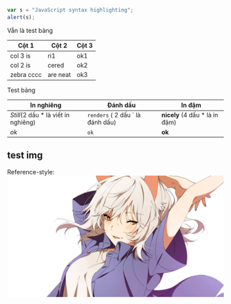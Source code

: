 ```javascript
var s = "JavaScript syntax highlighting";
alert(s);
```

Vẫn là test bảng

| Cột 1        | Cột 2         | Cột 3     |
| ------------- |-------------| ---------|
| col 3 is      | ri1 | ok1 |
| col 2 is      | cered      |  ok2 |
| zebra cccc | are neat      |   ok3 |

Test bảng

In nghiêng | Đánh dấu | In đậm
--- | --- | ---
*Still*(2 dấu * là viết in nghiêng) | `renders` ( 2 dấu ` là đánh dấu) | **nicely** (4 dấu * là in đậm)
*ok* | `ok` | **ok**

## test img

Reference-style: 
![alt text][logo]

[logo]: hanekawa.jpg "Logo Title Text 2"
